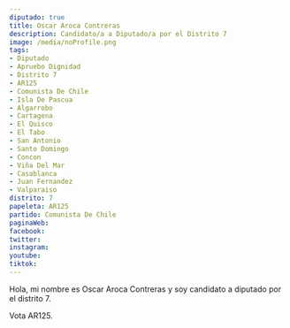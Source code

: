 ```yaml
---
diputado: true
title: Oscar Aroca Contreras
description: Candidato/a a Diputado/a por el Distrito 7
image: /media/noProfile.png
tags:
- Diputado
- Apruebo Dignidad
- Distrito 7
- AR125
- Comunista De Chile
- Isla De Pascua
- Algarrobo
- Cartagena
- El Quisco
- El Tabo
- San Antonio
- Santo Domingo
- Concon
- Viña Del Mar
- Casablanca
- Juan Fernandez
- Valparaiso
distrito: 7
papeleta: AR125
partido: Comunista De Chile
paginaWeb:
facebook:
twitter:
instagram:
youtube:
tiktok:
---
```

Hola, mi nombre es Oscar Aroca Contreras y soy candidato a diputado por el distrito 7.

Vota AR125.
